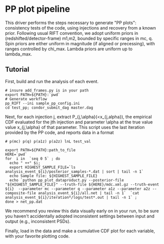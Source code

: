
# PP plot pipeline

This driver performs the steps necessary to generate "PP plots": consistency tests of the code, using injections and recovery from a known prior.
Following usual RIFT convention, we adopt uniform priors in (redshifted/detector-frame) m1,m2, bounded by specific ranges in mc, q.
Spin priors are either uniform in magnitude (if aligned or precessing), with ranges controlled by chi_max.
Lambda priors are uniform up to lambda_max.


## Tutorial

First, build and run the analysis of each event.

```
# insure add_frames.py is in your path
export PATH=${PATH}:`pwd`
# Generate workflow
pp_RIFT --ini sample_pp_config.ini
cd test_pp; condor_submit_dag master.dag
```

Next, for each injection j, extract P_{j,\alpha}(<x_{j,alpha}), the empirical CDF evaluated for the jth injection and parameter \alpha at the true value value x_{j,\alpha} of that parameter.   This script uses the last iteration provided by the PP code, and reports data in a format
```
# p(mc) p(q) p(a1z) p(a2z) lnL test_val
```

```
export PATH=${PATH}:path_to_file
HERE=`pwd`
for  i in  `seq 0 5` ; do 
  echo " ++" $i; 
  export HIGHEST_SAMPLE_FILE=`ls  analysis_event_${i}/posterior_samples-*.dat | sort | tail -n 1`
  echo Sample file: ${HIGHEST_SAMPLE_FILE}
  echo `python pp_plot_dataproduct.py --posterior-file "${HIGHEST_SAMPLE_FILE}" --truth-file ${HERE}/mdc.xml.gz --truth-event ${i}  --parameter mc --parameter q --parameter a1z --parameter a2z --composite-file analysis_event_${i}/all.net | tail -n 1`  `cat analysis_event_${i}/iteration*/logs/test*.out | tail -n 1` ; 
done > net_pp.dat

```
We recommend you review this data visually early on in your run, to be sure you haven't accidentally adopted inconsistent settings between input and output (e.g., inconsistent PSDs).

Finally, load in the data and make a cumulative CDF plot for each variable, with your favorite plotting code.
